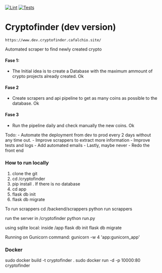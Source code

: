 [![Lint](https://github.com/cafalchio/cryptofinder/actions/workflows/lint.yaml/badge.svg)](https://github.com/cafalchio/cryptofinder/actions/workflows/lint.yaml)
[![Tests](https://github.com/cafalchio/cryptofinder/actions/workflows/tests.yaml/badge.svg)](https://github.com/cafalchio/cryptofinder/actions/workflows/tests.yaml)

# Cryptofinder (dev version)

    https://www.dev.cryptofinder.cafalchio.site/



Automated scraper to find newly created crypto

#### Fase 1:
* The Initial idea is to create a Database with the maximum ammount of crypto projects already created. Ok

#### Fase 2
*  Create scrapers and api pipeline to get as many coins as possible to the database. Ok
  
#### Fase 3
* Run the pipeline daily and check manually the new coins. Ok

Todo:
    - Automate the deployment from dev to prod every 2 days without any time out.
    - Improve scrappers to extract more information
    - Improve tests and logs
    - Add automated emails
    - Lastly, maybe never - Redo the front end


### How to run locally

1. clone the git
2. cd /cryptofinder
3. pip install .
If there is no database
4. cd app
5. flask db init
6. flask db migrate
 
 To run scrappers
 cd /backend/scrappers
 python run scrappers

 run the server
 in /cryptofinder
 python run.py


using sqlite local:
inside /app 
    flask db init
    flask db migrate

Running on Gunicorn command:
gunicorn -w 4 'app:gunicorn_app'


### Docker

sudo docker build -t cryptofinder .
sudo docker run -d -p 10000:80 cryptofinder
